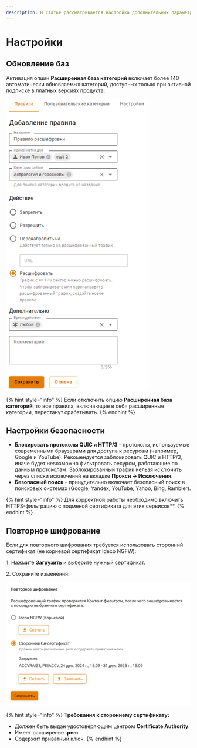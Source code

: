 ```yaml
---
description: В статье рассматривается настройка дополнительных параметров фильтрации модуля Контент-фильтр.
---
```


# Настройки

## Обновление баз

Активация опции **Расширенная база категорий** включает более 140 автоматически обновляемых категорий, доступных только при активной подписке в платных версиях продукта:

![](/.gitbook/assets/content-filter17.png)

{% hint style="info" %}
Если отключить опцию **Расширенная база категорий**, то все правила, включающие в себя расширенные категории, перестанут срабатывать.
{% endhint %}

## Настройки безопасности

* **Блокировать протоколы QUIC и HTTP/3** - протоколы, используемые современными браузерами для доступа к ресурсам (например, Google и YouTube). Рекомендуется заблокировать QUIC и HTTP/3, иначе будет невозможно фильтровать ресурсы, работающие по данным протоколам. Заблокированный трафик нельзя исключить через списки исключений на вкладке **Прокси -> Исключения**.
* **Безопасный поиск** - принудительно включает безопасный поиск в поисковых системах (Google, Yandex, YouTube, Yahoo, Bing, Rambler).

{% hint style="info" %}
Для корректной работы необходимо включить HTTPS-фильтрацию с подменой сертификата для этих сервисов**.
{% endhint %}

## Повторное шифрование

Если для повторного шифрования требуется использовать сторонний сертификат (не корневой сертификат Ideco NGFW):

1\. Нажмите **Загрузить** и выберите нужный сертификат.

2\. Сохраните изменения:

![](/.gitbook/assets/content-filter10.png)

{% hint style="info" %}
**Требования к стороннему сертификату:**

* Должен быть выдан удостоверяющим центром **Certificate Authority**.
* Имеет расширение **.pem**.
* Содержит приватный ключ.
{% endhint %}